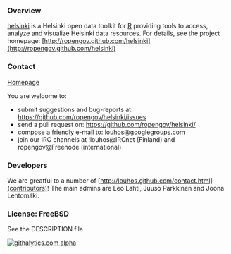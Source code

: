 ### Overview

  [helsinki](http://ropengov.github.com/helsinki) is a Helsinki open
  data toolkit for [R](http://www.r-project.org) providing tools to
  access, analyze and visualize Helsinki data resources. For details,
  see the project homepage:
  [http://ropengov.github.com/helsinki](http://ropengov.github.com/helsinki)


### Contact
  
  [Homepage](http://ropengov.github.com/contact.html)

  You are welcome to:
  
  * submit suggestions and bug-reports at: https://github.com/ropengov/helsinki/issues
  * send a pull request on: https://github.com/ropengov/helsinki/
  * compose a friendly e-mail to: louhos@googlegroups.com
  * join our IRC channels at !louhos@IRCnet (Finland) and ropengov@Freenode (international)

### Developers

  We are greatful to a number of
  [http://louhos.github.com/contact.html](contributors)! The main
  admins are Leo Lahti, Juuso Parkkinen and Joona Lehtomäki.

### License: FreeBSD

  See the DESCRIPTION file
  
[![githalytics.com alpha](https://cruel-carlota.pagodabox.com/fdfcd0ee746a540299b8f7be2833b93f "githalytics.com")](http://githalytics.com/ropengov/helsinki)


